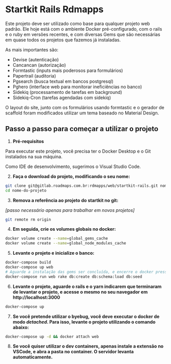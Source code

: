 Startkit Rails Rdmapps
=====================

Este projeto deve ser utilizado como base para qualquer projeto web padrão. Ele hoje está com o ambiente Docker pré-configurado, com o rails e o ruby em versões recentes, e com diversas Gems que são necessárias em quase todos os projetos que fazemos já instaladas.

As mais importantes são:

 - Devise (autenticação)
 - Cancancan (autorização)
 - Formtastic (inputs mais poderosos para formulários)
 - Papertrail (auditoria)
 - Pgsearch (busca textual em bancos postgresql)
 - Pghero (interface web para monitorar ineficiências no banco)
 - Sidekiq (processamento de tarefas em background)
 - Sidekiq-Cron (tarefas agendadas com sidekiq)

O layout do site, junto com os formulários usando formtastic e o gerador de scaffold foram modificados utilizar um tema baseado no Material Design.

Passo a passo para começar a utilizar o projeto
--------------

1. **Pré-requisitos**

Para executar este projeto, você precisa ter o Docker Desktop e o Git instalados na sua máquina.

Como IDE de desenvolvimento, sugerimos o Visual Studio Code.

2. **Faça o download do projeto, modificando o seu nome:**

```bash
git clone git@gitlab.roadmaps.com.br:rdmapps/web/startkit-rails.git nome-do-projeto
cd nome-do-projeto
```

3. **Remova a referência ao projeto do startkit no git:**

_[passo necessário apenas para trabalhar em novos projetos]_ 

```bash
git remote rm origin
```

4. **Em seguida, crie os volumes globais no docker:**

```bash
docker volume create --name=global_gems_cache
docker volume create --name=global_node_modules_cache
```

5. **Levante o projeto e inicialize o banco:**

```bash
docker-compose build
docker-compose up web 
# Aguarde a instalação das gems ser concluída, e encerre o docker pressionando ctrl+c
docker-compose run web rake db:create db:schema:load db:seed
```

6. **Levante o projeto, aguarde o rails e o yarn indicarem que terminaram de levantar o projeto, e acesse o mesmo no seu navegador em http://localhost:3000**

```bash
docker-compose up
```

7. **Se você pretende utilizar o byebug, você deve executar o docker de modo *detached*. Para isso, levante o projeto utilizando o comando abaixo:**

```bash
docker-compose up -d && docker attach web
```

8. **Se você quiser utilizar o dev containers, apenas instale a extensão no VSCode, e abra a pasta no container. O servidor levanta automaticamente.**